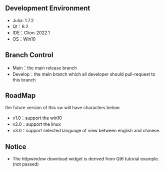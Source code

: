 ## Development Environment

* Julia: 1.7.2
* Qt：6.2
* IDE：Clion-2022.1
* OS：Win10

## Branch Control

- Main：the main release branch
- Develop：the main branch which all developer should pull-request to this branch

## RoadMap

the future version of this sw will have characters below:

- v1.0：support the win10
- v2.0：support the linux
- v3.0：support selected language of view between english and chinese.

## Notice
* The httpwindow download widget is derived from Qt6 tutorial example.(not passed)